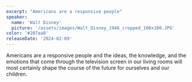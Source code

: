 ```yaml
---
excerpt: "Americans are a responsive people"
speaker:
  name: 'Walt Disney'
  picture: '/assets/images/Walt_Disney_1946_cropped_100x100.JPG'
color: '#207aa0'
releaseDate: '2024-02-09'
---
```

Americans are a responsive people and the ideas, the knowledge, and the emotions that come through the television screen in our living rooms will most certainly shape the course of the future for ourselves and our children.